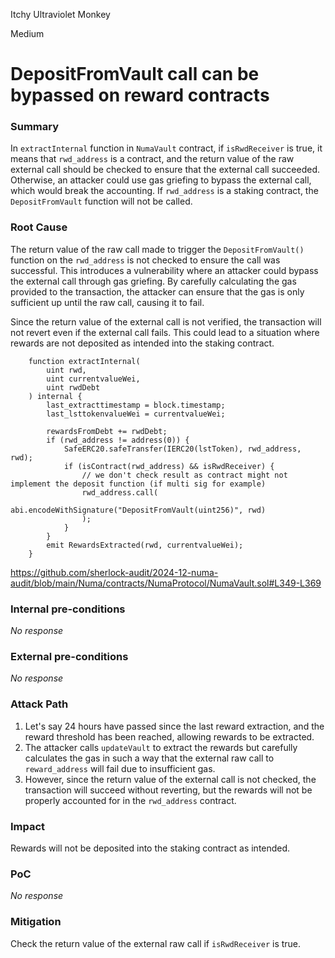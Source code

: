 Itchy Ultraviolet Monkey

Medium

# DepositFromVault call can be bypassed on reward contracts

### Summary

In `extractInternal` function in `NumaVault` contract, if `isRwdReceiver` is true, it means that `rwd_address` is a contract, and the return value of the raw external call should be checked to ensure that the external call succeeded. Otherwise, an attacker could use gas griefing to bypass the external call, which would break the accounting. If `rwd_address` is a staking contract, the `DepositFromVault` function will not be called.


### Root Cause

The return value of the raw call made to trigger the `DepositFromVault()` function on the `rwd_address` is not checked to ensure the call was successful. This introduces a vulnerability where an attacker could bypass the external call through gas griefing. By carefully calculating the gas provided to the transaction, the attacker can ensure that the gas is only sufficient up until the raw call, causing it to fail.

Since the return value of the external call is not verified, the transaction will not revert even if the external call fails. This could lead to a situation where rewards are not deposited as intended into the staking contract.

```solidity
    function extractInternal(
        uint rwd,
        uint currentvalueWei,
        uint rwdDebt
    ) internal {
        last_extracttimestamp = block.timestamp;
        last_lsttokenvalueWei = currentvalueWei;

        rewardsFromDebt += rwdDebt;
        if (rwd_address != address(0)) {
            SafeERC20.safeTransfer(IERC20(lstToken), rwd_address, rwd);
            if (isContract(rwd_address) && isRwdReceiver) {
                // we don't check result as contract might not implement the deposit function (if multi sig for example)
                rwd_address.call(
                    abi.encodeWithSignature("DepositFromVault(uint256)", rwd)
                );
            }
        }
        emit RewardsExtracted(rwd, currentvalueWei);
    }
```

https://github.com/sherlock-audit/2024-12-numa-audit/blob/main/Numa/contracts/NumaProtocol/NumaVault.sol#L349-L369

### Internal pre-conditions

_No response_

### External pre-conditions

_No response_

### Attack Path

1. Let's say 24 hours have passed since the last reward extraction, and the reward threshold has been reached, allowing rewards to be extracted.
2. The attacker calls `updateVault` to extract the rewards but carefully calculates the gas in such a way that the external raw call to `reward_address` will fail due to insufficient gas.
3. However, since the return value of the external call is not checked, the transaction will succeed without reverting, but the rewards will not be properly accounted for in the `rwd_address` contract.




### Impact

Rewards will not be deposited into the staking contract as intended.

### PoC

_No response_

### Mitigation

Check the return value of the external raw call if `isRwdReceiver` is true.